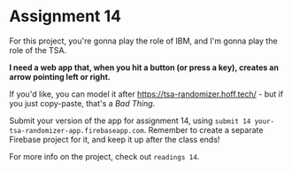 # Assignment 14

For this project, you're gonna play the role of IBM, and I'm gonna play the role of the TSA.

**I need a web app that, when you hit a button (or press a key), creates an arrow pointing left or right.**

If you'd like, you can model it after https://tsa-randomizer.hoff.tech/ - but if you just copy-paste, that's a *Bad Thing*.

Submit your version of the app for assignment 14, using `submit 14 your-tsa-randomizer-app.firebaseapp.com`. Remember to create a separate Firebase project for it, and keep it up after the class ends!

For more info on the project, check out `readings 14`.
